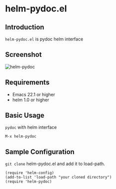 # helm-pydoc.el

## Introduction
`helm-pydoc.el` is pydoc helm interface

## Screenshot

![helm-pydoc](https://github.com/syohex/emacs-helm-pydoc/raw/master/image/helm-pydoc.png)


## Requirements

* Emacs 22.1 or higher
* helm 1.0 or higher


## Basic Usage

`pydoc` with helm interface

    M-x helm-pydoc


## Sample Configuration

`git clone` helm-pydoc.el and add it to load-path.

```` elisp
(require 'helm-config)
(add-to-list 'load-path "your cloned directory")
(require 'helm-pydoc)
````
